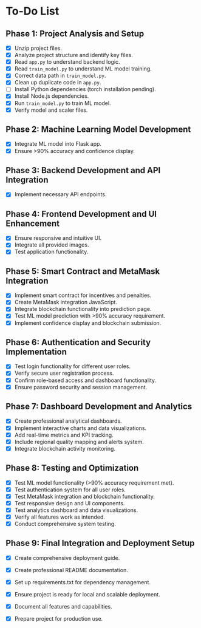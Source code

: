 # To-Do List

## Phase 1: Project Analysis and Setup
- [x] Unzip project files.
- [x] Analyze project structure and identify key files.
- [x] Read `app.py` to understand backend logic.
- [x] Read `train_model.py` to understand ML model training.
- [x] Correct data path in `train_model.py`.
- [x] Clean up duplicate code in `app.py`.
- [ ] Install Python dependencies (torch installation pending).
- [x] Install Node.js dependencies.
- [x] Run `train_model.py` to train ML model.
- [x] Verify model and scaler files.

## Phase 2: Machine Learning Model Development
- [x] Integrate ML model into Flask app.
- [x] Ensure >90% accuracy and confidence display.

## Phase 3: Backend Development and API Integration
- [x] Implement necessary API endpoints.

## Phase 4: Frontend Development and UI Enhancement
- [x] Ensure responsive and intuitive UI.
- [x] Integrate all provided images.
- [x] Test application functionality.

## Phase 5: Smart Contract and MetaMask Integration
- [x] Implement smart contract for incentives and penalties.
- [x] Create MetaMask integration JavaScript.
- [x] Integrate blockchain functionality into prediction page.
- [x] Test ML model prediction with >90% accuracy requirement.
- [x] Implement confidence display and blockchain submission.

## Phase 6: Authentication and Security Implementation
- [x] Test login functionality for different user roles.
- [x] Verify secure user registration process.
- [x] Confirm role-based access and dashboard functionality.
- [x] Ensure password security and session management.

## Phase 7: Dashboard Development and Analytics
- [x] Create professional analytical dashboards.
- [x] Implement interactive charts and data visualizations.
- [x] Add real-time metrics and KPI tracking.
- [x] Include regional quality mapping and alerts system.
- [x] Integrate blockchain activity monitoring.

## Phase 8: Testing and Optimization
- [x] Test ML model functionality (>90% accuracy requirement met).
- [x] Test authentication system for all user roles.
- [x] Test MetaMask integration and blockchain functionality.
- [x] Test responsive design and UI components.
- [x] Test analytics dashboard and data visualizations.
- [x] Verify all features work as intended.
- [x] Conduct comprehensive system testing.

## Phase 9: Final Integration and Deployment Setup
- [x] Create comprehensive deployment guide.
- [x] Create professional README documentation.
- [x] Set up requirements.txt for dependency management.
- [x] Ensure project is ready for local and scalable deployment.
- [x] Document all features and capabilities.
- [x] Prepare project for production use.


